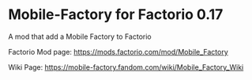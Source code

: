 # Mobile-Factory for Factorio 0.17
A mod that add a Mobile Factory to Factorio

Factorio Mod page: https://mods.factorio.com/mod/Mobile_Factory

Wiki Page: https://mobile-factory.fandom.com/wiki/Mobile_Factory_Wiki
